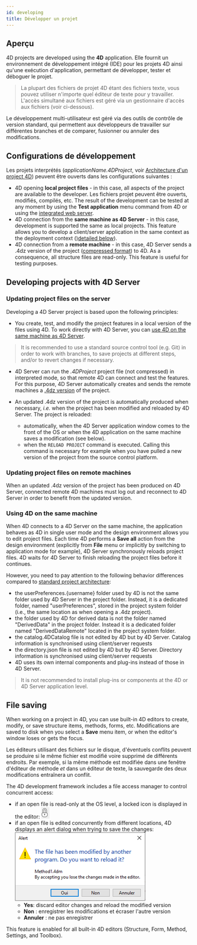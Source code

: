 ```yaml
---
id: developing
title: Développer un projet
---
```


## Aperçu

4D projects are developed using the **4D** application. Elle fournit un environnement de développement intégré (IDE) pour les projets 4D ainsi qu'une exécution d'application, permettant de développer, tester et déboguer le projet.

> La plupart des fichiers de projet 4D étant des fichiers texte, vous pouvez utiliser n'importe quel éditeur de texte pour y travailler. L'accès simultané aux fichiers est géré via un gestionnaire d'accès aux fichiers (voir ci-dessous).

Le développement multi-utilisateur est géré via des outils de contrôle de version standard, qui permettent aux développeurs de travailler sur différentes branches et de comparer, fusionner ou annuler des modifications.


## Configurations de développement

Les projets interprétés (*applicationName.4DProject*, voir [Architecture d'un project 4D](architecture.md)) peuvent être ouverts dans les configurations suivantes :

- 4D opening **local project files** - in this case, all aspects of the project are available to the developer. Les fichiers projet peuvent être ouverts, modifiés, compilés, etc. The result of the development can be tested at any moment by using the **Test application** menu command from 4D or using the [integrated web server](WebServer/webServerObject.md).
- 4D connection from the **same machine as 4D Server** - in this case, development is supported the same as local projects. This feature allows you to develop a client/server application in the same context as the deployment context ()[detailed below](#developing-projects-with-4d-server)).
- 4D connection from a **remote machine** - in this case, 4D Server sends a .4dz version of the project ([compressed format](Admin/building.md#build-compiled-structure)) to 4D. As a consequence, all structure files are read-only. This feature is useful for testing purposes.


## Developing projects with 4D Server

### Updating project files on the server

Developing a 4D Server project is based upon the following principles:

- You create, test, and modify the project features in a local version of the files using 4D. To work directly with 4D Server, you can [use 4D on the same machine as 4D Server](#using-4d-on-the-same-machine).

> It is recommended to use a standard source control tool (e.g. Git) in order to work with branches, to save projects at different steps, and/or to revert changes if necessary.

- 4D Server can run the *.4DProject* project file (not compressed) in interpreted mode, so that remote 4D can connect and test the features. For this purpose, 4D Server automatically creates and sends the remote machines a [.4dz version](Admin/building.md#build-compiled-structure) of the project.

- An updated .4dz version of the project is automatically produced when necessary, *i.e.* when the project has been modified and reloaded by 4D Server. The project is reloaded:
    - automatically, when the 4D Server application window comes to the front of the OS or when the 4D application on the same machine saves a modification (see below).
    - when the `RELOAD PROJECT` command is executed. Calling this command is necessary for example when you have pulled a new version of the project from the source control platform.


### Updating project files on remote machines

When an updated .4dz version of the project has been produced on 4D Server, connected remote 4D machines must log out and reconnect to 4D Server in order to benefit from the updated version.



### Using 4D on the same machine

When 4D connects to a 4D Server on the same machine, the application behaves as 4D in single user mode and the design environment allows you to edit project files. Each time 4D performs a **Save all** action from the design environment (explicitly from **File** menu or implicitly by switching to application mode for example), 4D Server synchronously reloads project files. 4D waits for 4D Server to finish reloading the project files before it continues.

However, you need to pay attention to the following behavior differences compared to [standard project architecture](architecture.md):

- the userPreferences.{username} folder used by 4D is not the same folder used by 4D Server in the project folder. Instead, it is a dedicated folder, named "userPreferences", stored in the project system folder (i.e., the same location as when opening a .4dz project).
- the folder used by 4D for derived data is not the folder named "DerivedData" in the project folder. Instead it is a dedicated folder named "DerivedDataRemote" located in the project system folder.
- the catalog.4DCatalog file is not edited by 4D but by 4D Server. Catalog information is synchronised using client/server requests
- the directory.json file is not edited by 4D but by 4D Server. Directory information is synchronised using client/server requests
- 4D uses its own internal components and plug-ins instead of those in 4D Server.

> It is not recommended to install plug-ins or components at the 4D or 4D Server application level.


## File saving

When working on a project in 4D, you can use built-in 4D editors to create, modify, or save structure items, methods, forms, etc. Modifications are saved to disk when you select a **Save** menu item, or when the editor's window loses or gets the focus.

Les éditeurs utilisant des fichiers sur le disque, d'éventuels conflits peuvent se produire si le même fichier est modifié voire supprimé de différents endroits. Par exemple, si la même méthode est modifiée dans une fenêtre d'éditeur de méthode *et* dans un éditeur de texte, la sauvegarde des deux modifications entraînera un conflit.

The 4D development framework includes a file access manager to control concurrent access:

- if an open file is read-only at the OS level, a locked icon is displayed in the editor: ![](assets/en/Project/lockicon.png)
- if an open file is edited concurrently from different locations, 4D displays an alert dialog when trying to save the changes:![](assets/en/Project/projectReload.png)
    - **Yes**: discard editor changes and reload the modified version
    - **Non** : enregistrer les modifications et écraser l'autre version
    - **Annuler** : ne pas enregistrer

This feature is enabled for all built-in 4D editors (Structure, Form, Method, Settings, and Toolbox).
